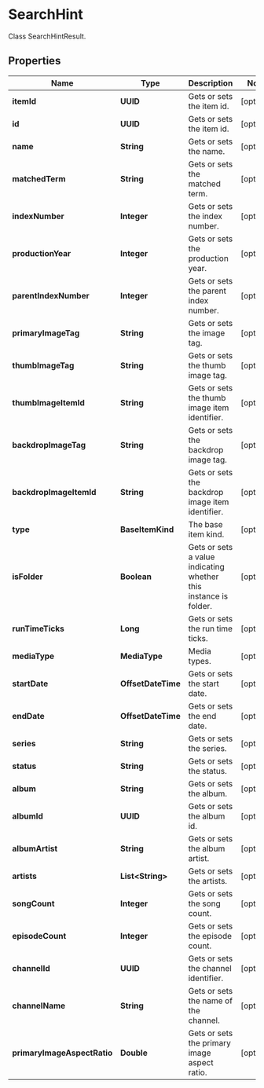 

# SearchHint

Class SearchHintResult.

## Properties

| Name | Type | Description | Notes |
|------------ | ------------- | ------------- | -------------|
|**itemId** | **UUID** | Gets or sets the item id. |  [optional] |
|**id** | **UUID** | Gets or sets the item id. |  [optional] |
|**name** | **String** | Gets or sets the name. |  [optional] |
|**matchedTerm** | **String** | Gets or sets the matched term. |  [optional] |
|**indexNumber** | **Integer** | Gets or sets the index number. |  [optional] |
|**productionYear** | **Integer** | Gets or sets the production year. |  [optional] |
|**parentIndexNumber** | **Integer** | Gets or sets the parent index number. |  [optional] |
|**primaryImageTag** | **String** | Gets or sets the image tag. |  [optional] |
|**thumbImageTag** | **String** | Gets or sets the thumb image tag. |  [optional] |
|**thumbImageItemId** | **String** | Gets or sets the thumb image item identifier. |  [optional] |
|**backdropImageTag** | **String** | Gets or sets the backdrop image tag. |  [optional] |
|**backdropImageItemId** | **String** | Gets or sets the backdrop image item identifier. |  [optional] |
|**type** | **BaseItemKind** | The base item kind. |  [optional] |
|**isFolder** | **Boolean** | Gets or sets a value indicating whether this instance is folder. |  [optional] |
|**runTimeTicks** | **Long** | Gets or sets the run time ticks. |  [optional] |
|**mediaType** | **MediaType** | Media types. |  [optional] |
|**startDate** | **OffsetDateTime** | Gets or sets the start date. |  [optional] |
|**endDate** | **OffsetDateTime** | Gets or sets the end date. |  [optional] |
|**series** | **String** | Gets or sets the series. |  [optional] |
|**status** | **String** | Gets or sets the status. |  [optional] |
|**album** | **String** | Gets or sets the album. |  [optional] |
|**albumId** | **UUID** | Gets or sets the album id. |  [optional] |
|**albumArtist** | **String** | Gets or sets the album artist. |  [optional] |
|**artists** | **List&lt;String&gt;** | Gets or sets the artists. |  [optional] |
|**songCount** | **Integer** | Gets or sets the song count. |  [optional] |
|**episodeCount** | **Integer** | Gets or sets the episode count. |  [optional] |
|**channelId** | **UUID** | Gets or sets the channel identifier. |  [optional] |
|**channelName** | **String** | Gets or sets the name of the channel. |  [optional] |
|**primaryImageAspectRatio** | **Double** | Gets or sets the primary image aspect ratio. |  [optional] |



